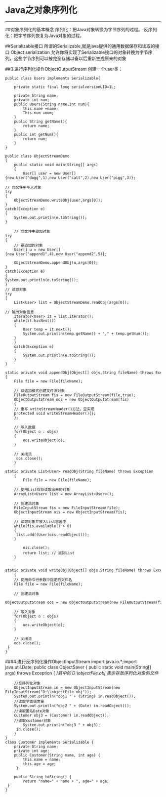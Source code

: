 ﻿# Java之对象序列化



---

##对象序列化的基本概念
序列化：把Java对象转换为字节序列的过程。
反序列化：把字节序列恢复为Java对象的过程。

##Serializable接口
所谓的Serializable,就是java提供的通用数据保存和读取的接口
Object serialization 允许你将实现了Serializable接口的对象转换为字节序列，这些字节序列可以被完全存储以备以后重新生成原来的对象

##3.进行序列化操作ObjectOutputStream
创建一个user类：

    public class Users implements Serializable{
        
        private static final long serialversionUID=1L;
            
        private String name;
        private int num;
        public Users(String name,int num){
            this.name =name;
            This.num =num;
        }
        public String getName(){
            return name;
        }
        public int getNum(){
            return num;
        }
    }
    
    public class ObjectStreamDemo
    {
        public static void main(String[] args)  
        {
            User[] user = new User[]{new User("dogg",1),new User("catt",2),new User("pigg",3)};  
        
    // 向文件中写入对象  
    try
    {
        ObjectStreamDemo.writeObj(user,args[0]);  
    }  
    catch(Exception e)  
    {  
        System.out.println(e.toString());  
    }  
        
        // 向文件中追加对象  
    try  
    {  
        // 要追加的对象  
        User[] u = new User[]{new User("append1",4),new User("append2",5)};
        
        ObjectStreamDemo.appendObj(u,args[0]);  
    }
    catch(Exception e)
    {
    System.out.println(e.toString());
    }
    // 读取对象  
    try
    {
        List<User> list = ObjectStreamDemo.readObj(args[0]);
        
    // 输出对象信息  
        Iterator<User> it = list.iterator();  
        while(it.hasNext())  
        {  
            User temp = it.next();  
            System.out.println(temp.getName() + "," + temp.getNum());  
        }  
        }  
        catch(Exception e)  
        {  
            System.out.println(e.toString());  
        }  
    }  
    
    static private void appendObj(Object[] objs,String fileName) throws Exception  
    {  
        File file = new File(fileName);  
        
        // 以追加模式创建文件流对象  
        FileOutputStream fis = new FileOutputStream(file,true);  
        ObjectOutputStream oos = new ObjectOutputStream(fis)  
        {  
        // 重写 writeStreamHeader()方法，空实现  
        protected void writeStreamHeader(){};  
        };  
        
        // 写入数据  
        for(Object o : objs)  
        {
            oos.writeObject(o);  
        }
        
        // 关闭流  
         oos.close();  
        }
        static private List<User> readObj(String fileName) throws Exception  
        {
            File file = new File(fileName);  
        
        // 使用List保存读取出来的对象  
        ArrayList<User> list = new ArrayList<User>();  
        
        // 创建流对象  
        FileInputStream fis = new FileInputStream(file);  
        ObjectInputStream ois = new ObjectInputStream(fis);  
        
        // 读取对象并放入List容器中  
        while(fis.available() > 0)  
        { 
         list.add((User)ois.readObject());  
        }  
        
            ois.close();  
            return list; // 返回List  
        }  
        
         static private void writeObj(Object[] objs,String fileName) throws Exception  
        {  
        // 使用命令行参数中指定的文件名  
        File file = new File(fileName);  
        
        // 创建流对象  
        ObjectOutputStream oos = new ObjectOutputStream(new FileOutputStream(file));  
        
        // 写入对象  
        for(Object o : objs)  
        {  
            oos.writeObject(o);  
        }  
        
        // 关闭流  
        oos.close();  
     }  
    }  
    
###4.进行反序列化操作ObjectInputStream
    import java.io.*;import java.util.Date;
    public class ObjectSaver {
    public static void main(String[] args) throws Exception {
        /*其中的  D:\\objectFile.obj 表示存放序列化对象的文件*
        
        //反序列化对象
        ObjectInputStream in = new ObjectInputStream(new         FileInputStream("D:\\objectFile.obj"));
        System.out.println("obj1 " + (String) in.readObject()); 
        //读取字面值常量
        System.out.println("obj2 " + (Date) in.readObject()); 
        //读取匿名Date对象
        Customer obj3 = (Customer) in.readObject();   
        //读取customer对象
            System.out.println("obj3 " + obj3);
         in.close();
        }
    }
    class Customer implements Serializable {
        private String name;
        private int age;
        public Customer(String name, int age) {
            this.name = name;
            this.age = age;
         }

        public String toString() {
            return "name=" + name + ", age=" + age;
     }
    }




